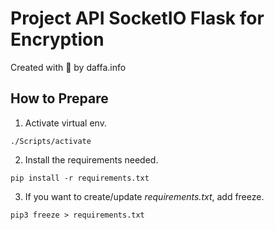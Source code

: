 # Project API SocketIO Flask for Encryption

Created with :gift_heart: by daffa.info

## How to Prepare

1. Activate virtual env.
```
./Scripts/activate
```

2. Install the requirements needed.
```
pip install -r requirements.txt
```

3. If you want to create/update *requirements.txt*, add freeze.
```
pip3 freeze > requirements.txt
```